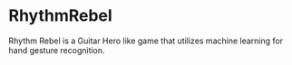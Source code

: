 # RhythmRebel
Rhythm Rebel is a Guitar Hero like game that utilizes machine learning for hand gesture recognition. 
